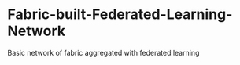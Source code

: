 # Fabric-built-Federated-Learning-Network
Basic network of fabric aggregated with federated learning

